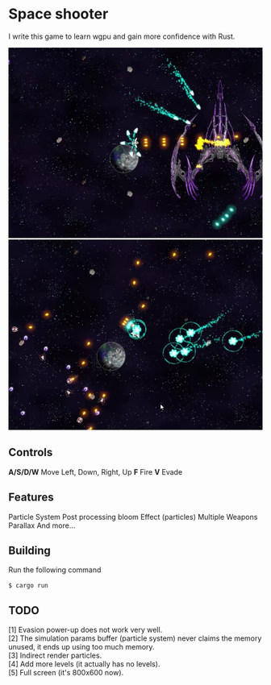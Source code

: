 # Space shooter

I write this game to learn wgpu and gain more confidence with Rust.

![Image 1](./assets/screenshot1.jpg)
![Image 2](./assets/screenshot2.jpg)

## Controls

**A/S/D/W** Move Left, Down, Right, Up
**F** Fire
**V** Evade

## Features

Particle System
Post processing bloom Effect (particles)
Multiple Weapons
Parallax
And more...

## Building

Run the following command

```
$ cargo run
```

## TODO

[1] Evasion power-up does not work very well. \
[2] The simulation params buffer (particle system) never claims the memory unused, it ends up using too much memory. \
[3] Indirect render particles. \
[4] Add more levels (it actually has no levels). \
[5] Full screen (it's 800x600 now).
